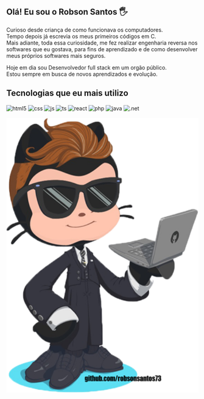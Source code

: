 ## Olá! Eu sou o Robson Santos 🖐️
Curioso desde criança de como funcionava os computadores.<br>
Tempo depois já escrevia os meus primeiros códigos em C.<br>
Mais adiante, toda essa curiosidade, me fez realizar engenharia reversa nos softwares que eu gostava, para fins de aprendizado e de como desenvolver meus próprios softwares mais seguros.<br>

Hoje em dia sou Desenvolvedor full stack em um orgão público.<br>
Estou sempre em busca de novos aprendizados e evolução.<br>

## Tecnologias que eu mais utilizo

<div style="display: inline_block">
  <img align="center" alt="html5" src="https://img.shields.io/badge/HTML5-E34F26?style=for-the-badge&logo=html5&logoColor=white" />
  <img align="center" alt="css" src="https://img.shields.io/badge/CSS3-1572B6?style=for-the-badge&logo=css3&logoColor=white" />
  <img align="center" alt="js" src="https://img.shields.io/badge/JavaScript-F7DF1E?style=for-the-badge&logo=javascript&logoColor=black" />
  <img align="center" alt="ts" src="https://img.shields.io/badge/TypeScript-007ACC?style=for-the-badge&logo=typescript&logoColor=white" />
  <img align="center" alt="react" src="https://img.shields.io/badge/React-20232A?style=for-the-badge&logo=react&logoColor=61DAFB" />
  <img align="center" alt="php" src="https://img.shields.io/badge/PHP-777BB4?style=for-the-badge&logo=php&logoColor=white" />
  <img align="center" alt="java" src="https://img.shields.io/badge/Java-ED8B00?style=for-the-badge&logo=java&logoColor=white" />
  <img align="center" alt=".net" src="https://img.shields.io/badge/.NET-5C2D91?style=for-the-badge&logo=.net&logoColor=white" />
</div><br/>
<div>
  <img align="center" alt="OctoCat" width="544" height="720" src="https://raw.githubusercontent.com/robsonsantos73/login-simples-php/master/images/octocat_robsonsantos73.png" />
</div>
